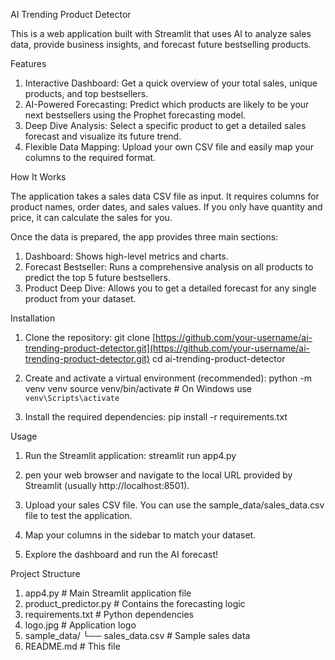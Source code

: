 AI Trending Product Detector

This is a web application built with Streamlit that uses AI to analyze sales data, provide business insights, and forecast future bestselling products.

Features
1. Interactive Dashboard: Get a quick overview of your total sales, unique products, and top bestsellers.
2. AI-Powered Forecasting: Predict which products are likely to be your next bestsellers using the Prophet forecasting model.
3. Deep Dive Analysis: Select a specific product to get a detailed sales forecast and visualize its future trend.
4. Flexible Data Mapping: Upload your own CSV file and easily map your columns to the required format.

How It Works

The application takes a sales data CSV file as input. It requires columns for product names, order dates, and sales values. If you only have quantity and price, it can calculate the sales for you.

Once the data is prepared, the app provides three main sections:
1. Dashboard: Shows high-level metrics and charts.
2. Forecast Bestseller: Runs a comprehensive analysis on all products to predict the top 5 future bestsellers.
3. Product Deep Dive: Allows you to get a detailed forecast for any single product from your dataset.

Installation

1. Clone the repository:
git clone [https://github.com/your-username/ai-trending-product-detector.git](https://github.com/your-username/ai-trending-product-detector.git)
cd ai-trending-product-detector

2. Create and activate a virtual environment (recommended):
python -m venv venv
source venv/bin/activate  # On Windows use `venv\Scripts\activate`

3. Install the required dependencies:
pip install -r requirements.txt

Usage

1. Run the Streamlit application:
   streamlit run app4.py

2. pen your web browser and navigate to the local URL provided by Streamlit (usually http://localhost:8501).

3. Upload your sales CSV file. You can use the sample_data/sales_data.csv file to test the application.

4. Map your columns in the sidebar to match your dataset.

5. Explore the dashboard and run the AI forecast!

Project Structure

 1. app4.py                 # Main Streamlit application file
 2. product_predictor.py    # Contains the forecasting logic
 3. requirements.txt        # Python dependencies
 4. logo.jpg                # Application logo
 5. sample_data/
  └── sales_data.csv      # Sample sales data
 6. README.md               # This file
